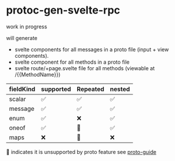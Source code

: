 # protoc-gen-svelte-rpc


work in progress

will generate 

- svelte components for all messages in a proto file (input + view components).
- svelte component for all methods in a proto file
- svelte route/+page.svelte file for all methods (viewable at /{{MethodName}})


| fieldKind | supported          | Repeated           | nested             |
| --------- | ------------------ | ------------------ | ------------------ |
| scalar    | :white_check_mark: | :white_check_mark: | :white_check_mark: |
| message   | :white_check_mark: | :white_check_mark: | :white_check_mark: |
| enum      | :white_check_mark: | :x:                | :white_check_mark: |
| oneof     | :white_check_mark: | :moyai:            | :white_check_mark: |
| maps      | :x:                | :moyai:            | :x:                |


:moyai: indicates it is unsupported by proto feature see [proto-guide](https://protobuf.dev/programming-guides/proto3/)


